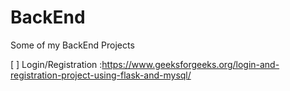 # BackEnd
Some of my BackEnd Projects

[ ] Login/Registration :https://www.geeksforgeeks.org/login-and-registration-project-using-flask-and-mysql/
